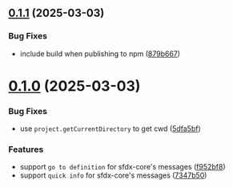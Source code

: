 ## [0.1.1](https://github.com/cristiand391/typescript-sf-plugin/compare/0.1.0...0.1.1) (2025-03-03)


### Bug Fixes

* include build when publishing to npm ([879b667](https://github.com/cristiand391/typescript-sf-plugin/commit/879b6671bfd35e31b65432b174e34d7b49c86b07))



# [0.1.0](https://github.com/cristiand391/typescript-sf-plugin/compare/7347b50cb13b15dbf2dcda4e503b7ba3ee00876b...0.1.0) (2025-03-03)


### Bug Fixes

* use `project.getCurrentDirectory` to get cwd ([5dfa5bf](https://github.com/cristiand391/typescript-sf-plugin/commit/5dfa5bfd17b512522693fc28760dbca96c844d4e))


### Features

* support `go to definition` for sfdx-core's messages ([f952bf8](https://github.com/cristiand391/typescript-sf-plugin/commit/f952bf80d524a9c40bbc83d6903ffb871883341d))
* support `quick info` for sfdx-core's messages ([7347b50](https://github.com/cristiand391/typescript-sf-plugin/commit/7347b50cb13b15dbf2dcda4e503b7ba3ee00876b))



